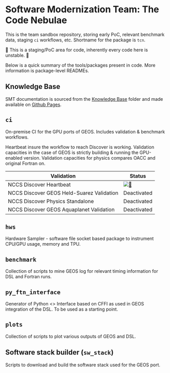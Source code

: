 
# Software Modernization Team: The Code Nebulae

This is the team sandbox repository, storing early PoC, relevant benchmark data, staging `ci` workflows, etc.
Shortname for the package is `tcn`.

🚧 This is a staging/PoC area for code, inherently every code here is unstable. 🚧

Below is a quick summary of the tools/packages present in code. More information is package-level READMEs.

## Knowledge Base

SMT documentation is sourced from the [Knowledge Base](./knowledgeDB/README.md) folder and made available on [Github Pages](https://geos-esm.github.io/SMT-Nebulae).

## `ci`

On-premise CI for the GPU ports of GEOS. Includes validation & benchmark workflows.

Heartbeat insure the workflow to reach Discover is working.
Validation capacities in the case of GEOS is strictly building & running the GPU-enabled version.
Validation capacities for physics compares OACC and original Fortran on.

| Validation                    | Status    |
| ------------------------------------------ | --------- |
| NCCS Discover Heartbeat                    | [![💓](https://github.com/GEOS-ESM/SMT-Nebulae/actions/workflows/discover_heartbeat_nightly.yml/badge.svg)](https://github.com/GEOS-ESM/SMT-Nebulae/actions/workflows/discover_heartbeat_nightly.yml) |
| NCCS Discover GEOS Held-Suarez Validation  | Deactivated |
| NCCS Discover Physics Standalone           | Deactivated |
| NCCS Discover GEOS Aquaplanet Validation   | Deactivated |

## `hws`

Hardware Sampler - software file socket based package to instrument CPU/GPU usage, memory and TPU.

## `benchmark`

Collection of scripts to mine GEOS log for relevant timing information for DSL and Fortran runs.

## `py_ftn_interface`

Generator of Python <> Interface based on CFFI as used in GEOS integration of the DSL. To be used as a starting point.

## `plots`

Collection of scripts to plot various outputs of GEOS and DSL.

## Software stack builder (`sw_stack`)

Scripts to download and build the software stack used for the GEOS port.
